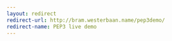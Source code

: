 ```yaml
---
layout: redirect
redirect-url: http://bram.westerbaan.name/pep3demo/
redirect-name: PEP3 live demo
---
```

